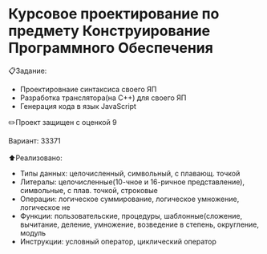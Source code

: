 # Курсовое проектирование по предмету Конструирование Программного Обеспечения
<p>
  <a>📋Задание:</a>
  <ul>
    <li>Проектировнаие синтаксиса своего ЯП</li>
    <li>Разработка транслятора(на C++) для своего ЯП</li>
    <li>Генерация кода в язык JavaScript</li>
  </ul>
  <a>✏️Проект защищен с оценкой 9</a>
</p>

<p>
  <a>Вариант: 33371</a></br></br>
  <a>⬆️Реализовано: </a>
  <ul>
    <li>Типы данных: целочисленный, символьный, с плавающ. точкой</li>
    <li>Литералы: целочисленные(10-чное и 16-ричное представление), символьные, с плав. точкой, строковые</li>
    <li>Операции: логическое суммирование, логическое умножение, логическое не</li>
    <li>Функции: пользовательские, процедуры, шаблонные(сложение, вычитание, деление, умножение, возведение в степень, округление, модуль</li>
    <li>Инструкции: условный оператор, циклический оператор</li>
  </ul>
</p>
